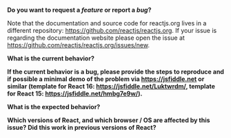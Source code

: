**Do you want to request a *feature* or report a *bug*?**

Note that the documentation and source code for reactjs.org lives in a different repository: https://github.com/reactjs/reactjs.org. 
If your issue is regarding the documentation website please open the issue at https://github.com/reactjs/reactjs.org/issues/new.

**What is the current behavior?**

**If the current behavior is a bug, please provide the steps to reproduce and if possible a minimal demo of the problem via https://jsfiddle.net or similar (template for React 16: https://jsfiddle.net/Luktwrdm/, template for React 15: https://jsfiddle.net/hmbg7e9w/).**

**What is the expected behavior?**

**Which versions of React, and which browser / OS are affected by this issue? Did this work in previous versions of React?**
